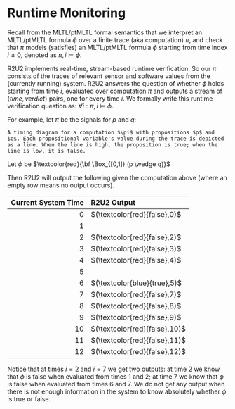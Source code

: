 # Runtime Monitoring

Recall from the MLTL/ptMLTL formal semantics that we interpret an MLTL/ptMLTL formula $\phi$ over a finite trace (aka computation) $\pi$, and check that $\pi$ models (satisfies) an MLTL/ptMLTL formula $\phi$ starting from time index $i \geq 0$, denoted as $\pi,i\models \phi$.

R2U2 implements real-time, stream-based runtime verification. So our $\pi$ consists of the traces of relevant sensor and software values from the (currently running) system. R2U2 answers the question of whether $\phi$ holds starting from time $i$, evaluated over computation $\pi$ and outputs a stream of $\langle time, verdict\rangle$ pairs, one for every time $i$. We formally write this runtime verification question as: $\forall i: \pi, i \models \phi$.

For example, let $\pi$ be the signals for $p$ and $q$:

```{figure} always_if_p_q_timeline.png
A timing diagram for a computation $\pi$ with propositions $p$ and $q$. Each propositional variable's value during the trace is depicted as a line. When the line is high, the proposition is true; when the line is low, it is false.
```

Let $\phi$ be $\textcolor{red}{\bf \Box_{[0,1]} (p \wedge q)}$


Then R2U2 will output the following given the computation above (where an empty row means no output occurs).


| Current System Time | R2U2 Output |
| ------------------: | :---------- |
|  0 | $(\textcolor{red}{false},0)$
|  1 |
|  2 | $(\textcolor{red}{false},2)$
|  3 | $(\textcolor{red}{false},3)$
|  4 | $(\textcolor{red}{false},4)$
|  5 |
|  6 | $(\textcolor{blue}{true},5)$
|  7 | $(\textcolor{red}{false},7)$
|  8 | $(\textcolor{red}{false},8)$
|  9 | $(\textcolor{red}{false},9)$
| 10 | $(\textcolor{red}{false},10)$
| 11 | $(\textcolor{red}{false},11)$
| 12 | $(\textcolor{red}{false},12)$

Notice that at times $i = 2$ and $i = 7$ we get two outputs: at time 2 we know that $\phi$ is false when evaluated from times 1 and 2; at time 7 we know that $\phi$ is false when evaluated from times 6 and 7. We do not get any output when there is not enough information in the system to know absolutely whether $\phi$ is true or false.
